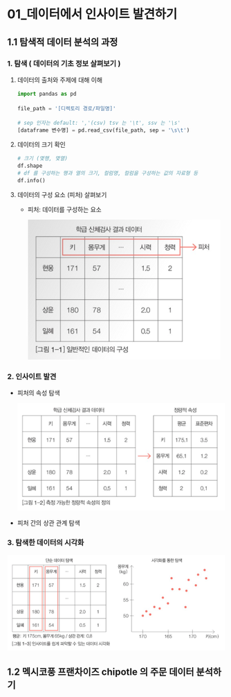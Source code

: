 # 01_데이터에서 인사이트 발견하기



## 1.1 탐색적 데이터 분석의 과정

> 

### 1. 탐색 ( 데이터의 기초 정보 살펴보기 )

1. 데이터의 출처와 주제에 대해 이해

   ```python
   import pandas as pd
   
   file_path = '[디렉토리 경로/파일명]'
   
   # sep 인자는 default: ','(csv) tsv 는 '\t', ssv 는 '\s'
   [dataframe 변수명] = pd.read_csv(file_path, sep = '\s\t')
   ```

   

2. 데이터의 크기 확인

   ```python
   # 크기 (몇행, 몇열)
   df.shape
   # df 를 구성하는 행과 열의 크기, 컬럼명, 컬럼을 구성하는 값의 자료형 등
   df.info()
   ```

   

3. 데이터의 구성 요소 (피처) 살펴보기

   - 피처: 데이터를 구성하는 요소

     ![스크린샷 2020-12-12 오전 4.15.39](../images/picher.png)



### 2. 인사이트 발견

- 피처의 속성 탐색

  ![스크린샷 2020-12-12 오전 4.16.48](../images/pichersearch.png)

- 피처 간의 상관 관계 탐색



### 3. 탐색한 데이터의 시각화

![스크린샷 2020-12-12 오전 4.17.36](../images/Visupicher.png)



## 1.2 멕시코풍 프랜차이즈 chipotle 의 주문 데이터 분석하기

> 

